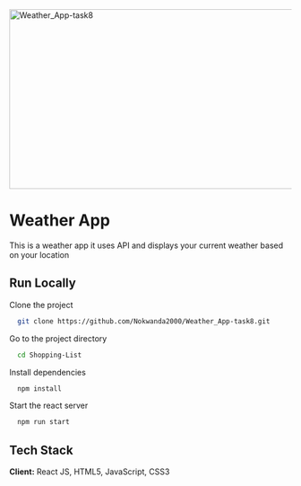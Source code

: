 <img src="https://socialify.git.ci/Nokwanda2000/Weather_App-task8/image?language=1&owner=1&name=1&stargazers=1&theme=Light" alt="Weather_App-task8" width="640" height="320" />
<h1>Weather App</h1>
<p>This is a weather app it uses API and displays your current weather based on your location</p>


## Run Locally
Clone the project
```bash
  git clone https://github.com/Nokwanda2000/Weather_App-task8.git
```
Go to the project directory
```bash
  cd Shopping-List
```
Install dependencies
```bash
  npm install
```
Start the react server
```bash
  npm run start
```
## Tech Stack
**Client:** React JS, HTML5, JavaScript, CSS3
